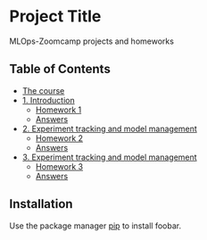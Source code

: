 # Project Title

MLOps-Zoomcamp projects and homeworks 

## Table of Contents

- [The course](https://github.com/DataTalksClub/mlops-zoomcamp/)
- [1. Introduction](https://github.com/DataTalksClub/mlops-zoomcamp/tree/main/01-intro)
  - [Homework 1](https://github.com/DataTalksClub/mlops-zoomcamp/blob/main/cohorts/2024/01-intro/homework.md)
  - [Answers](01-intro/homework1.ipynb)
- [2. Experiment tracking and model management](https://github.com/DataTalksClub/mlops-zoomcamp/tree/main/02-experiment-tracking)
  - [Homework 2](https://github.com/DataTalksClub/mlops-zoomcamp/blob/main/cohorts/2024/02-experiment-tracking/homework.md)
  - [Answers](02-experiment-tracking/homework/)
- [3. Experiment tracking and model management](https://github.com/DataTalksClub/mlops-zoomcamp/tree/main/03-orchestration)
  - [Homework 3](https://github.com/DataTalksClub/mlops-zoomcamp/blob/main/cohorts/2024/03-orchestration/homework.md)
  - [Answers](03-mage/)


## Installation

Use the package manager [pip](https://pip.pypa.io/en/stable/) to install foobar.
